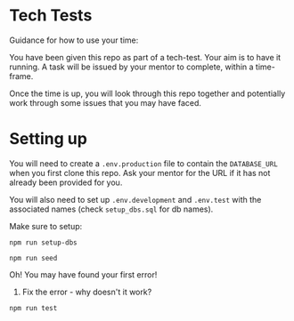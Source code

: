 # Tech Tests

Guidance for how to use your time:

You have been given this repo as part of a tech-test. Your aim is to have it running. A task will be issued by your mentor to complete, within a time-frame.

Once the time is up, you will look through this repo together and potentially work through some issues that you may have faced.

# Setting up

You will need to create a `.env.production` file to contain the `DATABASE_URL` when you first clone this repo. Ask your mentor for the URL if it has not already been provided for you.

You will also need to set up `.env.development` and `.env.test` with the associated names (check `setup_dbs.sql` for db names).

Make sure to setup:

`npm run setup-dbs`

`npm run seed`

Oh! You may have found your first error! 
1. Fix the error - why doesn't it work?

`npm run test`

